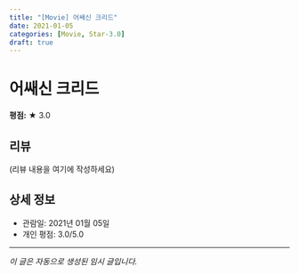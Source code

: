 ```yaml
---
title: "[Movie] 어쌔신 크리드"
date: 2021-01-05
categories: [Movie, Star-3.0]
draft: true
---
```


# 어쌔신 크리드

**평점:** ★ 3.0

## 리뷰

(리뷰 내용을 여기에 작성하세요)

## 상세 정보

- 관람일: 2021년 01월 05일
- 개인 평점: 3.0/5.0

---

*이 글은 자동으로 생성된 임시 글입니다.*
